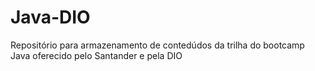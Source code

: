 # Java-DIO
Repositório para armazenamento de contedúdos da trilha do bootcamp Java oferecido pelo Santander e pela DIO 
